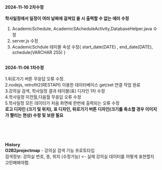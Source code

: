 **2024-11-10 2차수정** <br/><br/>
**학사일정에서 일정이 여러 날짜에 걸쳐있 을 시 출력할 수 없는 에러 수정**<br/>
1. AcademicSchedule, AcademicSAcheduleActivity,DatabaseHelper.java 수정<br/>
2. server.js 수정<br/>
3. AcademicSchdule 테이블 속성 수정{ start_date(DATE) , end_date(DATE), schedule(VARCHAR 255) }<br/><br/>

**2024-11-06 1차수정** <br/><br/>
1.뒤로가기 버튼 무응답 오류 수정.<br/>
2.nodejs, retrofit2(RESTAPI) 이용한 데이터베이스 get/set 연결 작업 완료 <br/>
3.강의실 검색, 학사일정 결과 테이블(표) 디자인 1차 수정 <br/>
4.학사일정 이전월,다음월 무응답 오류 수정<br/>
5.학사일정 모든 데이터가 처음 화면에 한번에 출력되는 오류 수정<br/>
**로고 디자인 (크기 및 위치), 표 디자인, 뒤로가기 버튼 디자인(크기를 축소할 경우 이미지가 짤리는 현상) 수정 및 보완 필요**<br/>

<br/><br/><br/>



**History**<br/>
**O2B2projectmap** - 강의실 검색 기능 프로토타입<br/>
검색정보: 강의실 번호, 층, 위치 (수정가능) <- 실제 강의실 데이터를 어떻게 표현할지 고민해봐야함.

